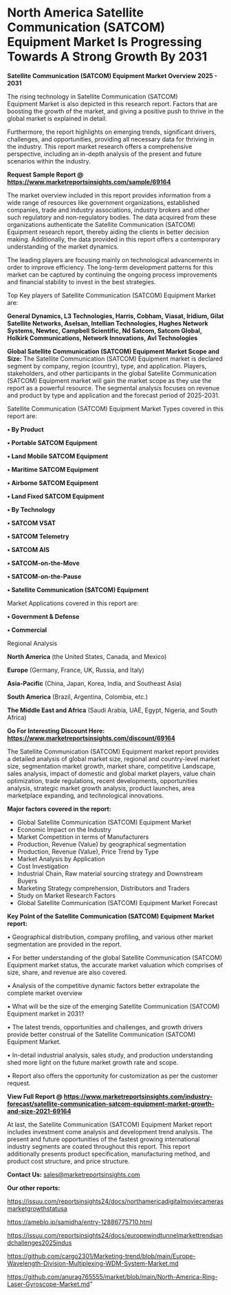 # North America Satellite Communication (SATCOM) Equipment Market Is Progressing Towards A Strong Growth By 2031

<Strong> Satellite Communication (SATCOM) Equipment Market Overview 2025 - 2031</strong>

The rising technology in Satellite Communication (SATCOM) Equipment Market is also depicted in this research report. Factors that are boosting the growth of the market, and giving a positive push to thrive in the global market is explained in detail.

Furthermore, the report highlights on emerging trends, significant drivers, challenges, and opportunities, providing all necessary data for thriving in the industry. This report market research offers a comprehensive perspective, including an in-depth analysis of the present and future scenarios within the industry.

<strong>Request Sample Report @ <a href=https://www.marketreportsinsights.com/sample/69164>https://www.marketreportsinsights.com/sample/69164</a></strong>

The market overview included in this report provides information from a wide range of resources like government organizations, established companies, trade and industry associations, industry brokers and other such regulatory and non-regulatory bodies. The data acquired from these organizations authenticate the Satellite Communication (SATCOM) Equipment research report, thereby aiding the clients in better decision making. Additionally, the data provided in this report offers a contemporary understanding of the market dynamics.

The leading players are focusing mainly on technological advancements in order to improve efficiency. The long-term development patterns for this market can be captured by continuing the ongoing process improvements and financial stability to invest in the best strategies.

Top Key players of Satellite Communication (SATCOM) Equipment Market are:

<strong>General Dynamics, L3 Technologies, Harris, Cobham, Viasat, Iridium, Gilat Satellite Networks, Aselsan, Intellian Technologies, Hughes Network Systems, Newtec, Campbell Scientific, Nd Satcom, Satcom Global, Holkirk Communications, Network Innovations, Avl Technologies</strong>

<strong><b>Global Satellite Communication (SATCOM) Equipment Market Scope and Size:</b></strong>
The Satellite Communication (SATCOM) Equipment market is declared segment by company, region (country), type, and application. Players, stakeholders, and other participants in the global Satellite Communication (SATCOM) Equipment market will gain the market scope as they use the report as a powerful resource. The segmental analysis focuses on revenue and product by type and application and the forecast period of 2025-2031.

Satellite Communication (SATCOM) Equipment Market Types covered in this report are:

<strong>• By Product

• Portable SATCOM Equipment

• Land Mobile SATCOM Equipment

• Maritime SATCOM Equipment

• Airborne SATCOM Equipment

• Land Fixed SATCOM Equipment

• By Technology

• SATCOM VSAT

• SATCOM Telemetry

• SATCOM AIS

• SATCOM-on-the-Move

• SATCOM-on-the-Pause

• Satellite Communication (SATCOM) Equipment</strong>

Market Applications covered in this report are:

<strong>• Government & Defense

• Commercial</strong> 

Regional Analysis

<strong>North America</strong> (the United States, Canada, and Mexico)

<strong>Europe</strong> (Germany, France, UK, Russia, and Italy)

<strong>Asia-Pacific</strong> (China, Japan, Korea, India, and Southeast Asia)

<strong>South America</strong> (Brazil, Argentina, Colombia, etc.)

<strong>The Middle East and Africa</strong> (Saudi Arabia, UAE, Egypt, Nigeria, and South Africa)

<strong>Go For Interesting Discount Here: <a href=https://www.marketreportsinsights.com/discount/69164>https://www.marketreportsinsights.com/discount/69164</a></strong>

The Satellite Communication (SATCOM) Equipment market report provides a detailed analysis of global market size, regional and country-level market size, segmentation market growth, market share, competitive Landscape, sales analysis, impact of domestic and global market players, value chain optimization, trade regulations, recent developments, opportunities analysis, strategic market growth analysis, product launches, area marketplace expanding, and technological innovations.

<strong><b>Major factors covered in the report:</b></strong>
<ul>
  <li>Global Satellite Communication (SATCOM) Equipment Market </li>
  <li>Economic Impact on the Industry</li>
  <li>Market Competition in terms of Manufacturers</li>
  <li>Production, Revenue (Value) by geographical segmentation</li>
  <li>Production, Revenue (Value), Price Trend by Type</li>
  <li>Market Analysis by Application</li>
  <li>Cost Investigation</li>
  <li>Industrial Chain, Raw material sourcing strategy and Downstream Buyers</li>
  <li>Marketing Strategy comprehension, Distributors and Traders</li>
  <li>Study on Market Research Factors</li>
  <li>Global Satellite Communication (SATCOM) Equipment Market Forecast</li>
</ul>

<strong><b>Key Point of the Satellite Communication (SATCOM) Equipment Market report:</b></strong>

• Geographical distribution, company profiling, and various other market segmentation are provided in the report.

• For better understanding of the global Satellite Communication (SATCOM) Equipment market status, the accurate market valuation which comprises of size, share, and revenue are also covered.

• Analysis of the competitive dynamic factors better extrapolate the complete market overview

• What will be the size of the emerging Satellite Communication (SATCOM) Equipment market in 2031?

• The latest trends, opportunities and challenges, and growth drivers provide better construal of the Satellite Communication (SATCOM) Equipment Market.

• In-detail industrial analysis, sales study, and production understanding shed more light on the future market growth rate and scope.

• Report also offers the opportunity for customization as per the customer request.

<strong><b>View Full Report @ <a href=https://www.marketreportsinsights.com/industry-forecast/satellite-communication-satcom-equipment-market-growth-and-size-2021-69164>https://www.marketreportsinsights.com/industry-forecast/satellite-communication-satcom-equipment-market-growth-and-size-2021-69164</a></b></strong>


At last, the Satellite Communication (SATCOM) Equipment Market report includes investment come analysis and development trend analysis. The present and future opportunities of the fastest growing international industry segments are coated throughout this report. This report additionally presents product specification, manufacturing method, and product cost structure, and price structure.

<strong>Contact Us:</strong>
sales@marketreportsinsights.com

<strong>Our other reports:</strong>

<a href=https://issuu.com/reportsinsights24/docs/northamericadigitalmoviecamerasmarketgrowthstatusa>https://issuu.com/reportsinsights24/docs/northamericadigitalmoviecamerasmarketgrowthstatusa</a>

<a href=https://ameblo.jp/samidha/entry-12886775710.html>https://ameblo.jp/samidha/entry-12886775710.html</a>

<a href=https://issuu.com/reportsinsights24/docs/europewindtunnelmarkettrendsandchallenges2025indus>https://issuu.com/reportsinsights24/docs/europewindtunnelmarkettrendsandchallenges2025indus</a>

<a href=https://github.com/cargo2301/Marketing-trend/blob/main/Europe-Wavelength-Division-Multiplexing-WDM-System-Market.md>https://github.com/cargo2301/Marketing-trend/blob/main/Europe-Wavelength-Division-Multiplexing-WDM-System-Market.md</a>

<a href=https://github.com/anurag765555/market/blob/main/North-America-Ring-Laser-Gyroscope-Market.md>https://github.com/anurag765555/market/blob/main/North-America-Ring-Laser-Gyroscope-Market.md</a>"
